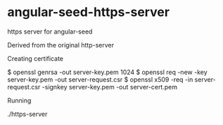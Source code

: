 # angular-seed-https-server
https server for angular-seed

Derived from the original http-server

Creating certificate

$ openssl genrsa -out server-key.pem 1024 
$ openssl req -new -key server-key.pem -out server-request.csr
$ openssl x509 -req -in server-request.csr -signkey server-key.pem -out server-cert.pem

Running

./https-server

